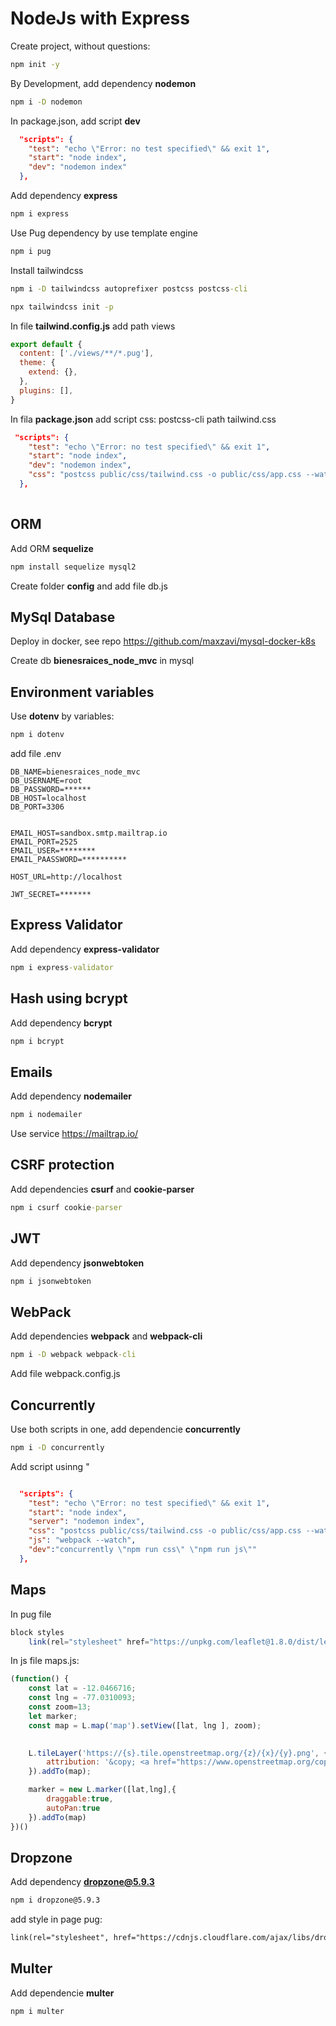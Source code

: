 # NodeJs with Express

Create project, without questions:

```cmd
npm init -y
```

By Development, add dependency **nodemon**

```cmd
npm i -D nodemon
```

In package.json, add script **dev**

```json
  "scripts": {
    "test": "echo \"Error: no test specified\" && exit 1",
    "start": "node index",
    "dev": "nodemon index"
  },
```

Add dependency **express**

```cmd
npm i express
```

Use Pug dependency by use template engine

```cmd
npm i pug
```

Install tailwindcss

```cmd
npm i -D tailwindcss autoprefixer postcss postcss-cli
```

```cmd
npx tailwindcss init -p
```

In file **tailwind.config.js** add path views

```js
export default {
  content: ['./views/**/*.pug'],
  theme: {
    extend: {},
  },
  plugins: [],
}
```

In fila **package.json** add script css: postcss-cli path tailwind.css

```json
 "scripts": {
    "test": "echo \"Error: no test specified\" && exit 1",
    "start": "node index",
    "dev": "nodemon index",
    "css": "postcss public/css/tailwind.css -o public/css/app.css --watch"
  },
 
```
## ORM

Add ORM **sequelize**
```cmd
npm install sequelize mysql2
```

Create folder **config** and add file db.js


## MySql Database

Deploy in docker, see repo https://github.com/maxzavi/mysql-docker-k8s

Create db **bienesraices_node_mvc** in mysql

## Environment variables

Use **dotenv** by variables:

```cmd
npm i dotenv
```

add file .env

```properties
DB_NAME=bienesraices_node_mvc
DB_USERNAME=root
DB_PASSWORD=******
DB_HOST=localhost
DB_PORT=3306


EMAIL_HOST=sandbox.smtp.mailtrap.io
EMAIL_PORT=2525
EMAIL_USER=********
EMAIL_PAASSWORD=**********

HOST_URL=http://localhost

JWT_SECRET=*******
```
## Express Validator

Add dependency **express-validator**

```cmd
npm i express-validator
```

## Hash using bcrypt

Add dependency **bcrypt**

```cmd
npm i bcrypt
```


## Emails

Add dependency **nodemailer**

```cmd
npm i nodemailer
```

Use service https://mailtrap.io/

## CSRF protection

Add dependencies **csurf** and **cookie-parser**

```cmd
npm i csurf cookie-parser
```

## JWT

Add dependency **jsonwebtoken**

```cmd
npm i jsonwebtoken
```

## WebPack

Add dependencies **webpack** and **webpack-cli**

```cmd
npm i -D webpack webpack-cli
```

Add file webpack.config.js

## Concurrently

Use both scripts in one, add dependencie **concurrently**

```cmd
npm i -D concurrently
```

Add script usinng \"

```json

  "scripts": {
    "test": "echo \"Error: no test specified\" && exit 1",
    "start": "node index",
    "server": "nodemon index",
    "css": "postcss public/css/tailwind.css -o public/css/app.css --watch",
    "js": "webpack --watch",
    "dev":"concurrently \"npm run css\" \"npm run js\""
  },
```

## Maps

In pug file
```js
block styles
    link(rel="stylesheet" href="https://unpkg.com/leaflet@1.8.0/dist/leaflet.css")
```

In js file maps.js:

```js
(function() {
    const lat = -12.0466716;
    const lng = -77.0310093;
    const zoom=13;
    let marker;
    const map = L.map('map').setView([lat, lng ], zoom);
    

    L.tileLayer('https://{s}.tile.openstreetmap.org/{z}/{x}/{y}.png', {
        attribution: '&copy; <a href="https://www.openstreetmap.org/copyright">OpenStreetMap</a> contributors'
    }).addTo(map);

    marker = new L.marker([lat,lng],{
        draggable:true,
        autoPan:true
    }).addTo(map)
})()
```

## Dropzone

Add dependency **dropzone@5.9.3**

```cmd
npm i dropzone@5.9.3
```
add style in page pug:

```htm
link(rel="stylesheet", href="https://cdnjs.cloudflare.com/ajax/libs/dropzone/5.9.3/dropzone.css")
```


## Multer

Add dependencie **multer**

```cmd
npm i multer
```
